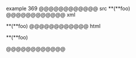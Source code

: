example 369
@@@@@@@@@@@@ src
**(**foo)
@@@@@@@@@@@@ xml
<?xml version="1.0" encoding="UTF-8"?>
<!DOCTYPE document SYSTEM "CommonMark.dtd">
<document xmlns="http://commonmark.org/xml/1.0">
  <paragraph>
    <text>**(**foo)</text>
  </paragraph>
</document>
@@@@@@@@@@@@ html
<p>**(**foo)</p>
@@@@@@@@@@@@
